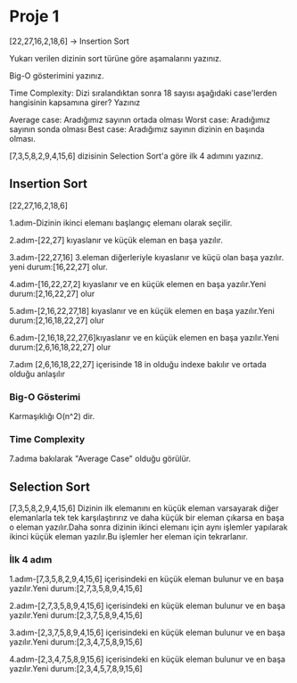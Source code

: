 # Proje 1
[22,27,16,2,18,6] -> Insertion Sort

Yukarı verilen dizinin sort türüne göre aşamalarını yazınız.

Big-O gösterimini yazınız.

Time Complexity: Dizi sıralandıktan sonra 18 sayısı aşağıdaki case'lerden hangisinin kapsamına girer? Yazınız

Average case: Aradığımız sayının ortada olması
Worst case: Aradığımız sayının sonda olması
Best case: Aradığımız sayının dizinin en başında olması.

[7,3,5,8,2,9,4,15,6] dizisinin Selection Sort'a göre ilk 4 adımını yazınız.

## Insertion Sort

[22,27,16,2,18,6]

1.adım-Dizinin ikinci elemanı başlangıç elemanı olarak seçilir.

2.adım-[22,27] kıyaslanır ve küçük eleman en başa yazılır.

3.adım-[22,27,16] 3.eleman diğerleriyle kıyaslanır ve küçü olan başa yazılır.
yeni durum:[16,22,27] olur.

4.adım-[16,22,27,2] kıyaslanır ve en küçük elemen en başa yazılır.Yeni durum:[2,16,22,27] olur

5.adım-[2,16,22,27,18] kıyaslanır ve en küçük elemen en başa yazılır.Yeni durum:[2,16,18,22,27] olur

6.adım-[2,16,18,22,27,6]kıyaslanır ve en küçük elemen en başa yazılır.Yeni durum:[2,6,16,18,22,27] olur

7.adım [2,6,16,18,22,27] içerisinde 18 in olduğu indexe bakılır ve ortada olduğu anlaşılır

### Big-O Gösterimi
Karmaşıklığı O(n^2) dir.

### Time Complexity
7.adıma bakılarak "Average Case" olduğu görülür.

## Selection Sort
[7,3,5,8,2,9,4,15,6]
Dizinin ilk elemanını en küçük eleman varsayarak diğer elemanlarla tek tek karşılaştırırız ve daha küçük bir eleman çıkarsa en başa o eleman yazılır.Daha sonra dizinin ikinci elemanı için aynı işlemler yapılarak ikinci küçük eleman yazılır.Bu işlemler her eleman için tekrarlanır.
### İlk 4 adım

1.adım-[7,3,5,8,2,9,4,15,6] içerisindeki en küçük eleman bulunur ve en başa yazılır.Yeni durum:[2,7,3,5,8,9,4,15,6]

2.adım-[2,7,3,5,8,9,4,15,6] içerisindeki en küçük eleman bulunur ve en başa yazılır.Yeni durum:[2,3,7,5,8,9,4,15,6]

3.adım-[2,3,7,5,8,9,4,15,6] içerisindeki en küçük eleman bulunur ve en başa yazılır.Yeni durum:[2,3,4,7,5,8,9,15,6]

4.adım-[2,3,4,7,5,8,9,15,6] içerisindeki en küçük eleman bulunur ve en başa yazılır.Yeni durum:[2,3,4,5,7,8,9,15,6]
